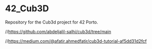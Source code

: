 # 42_Cub3D
Repository for the Cub3d project for 42 Porto.

//https://github.com/abdeljalil-salhi/cub3d/tree/main

//https://medium.com/@afatir.ahmedfatir/cub3d-tutorial-af5dd31d2fcf
